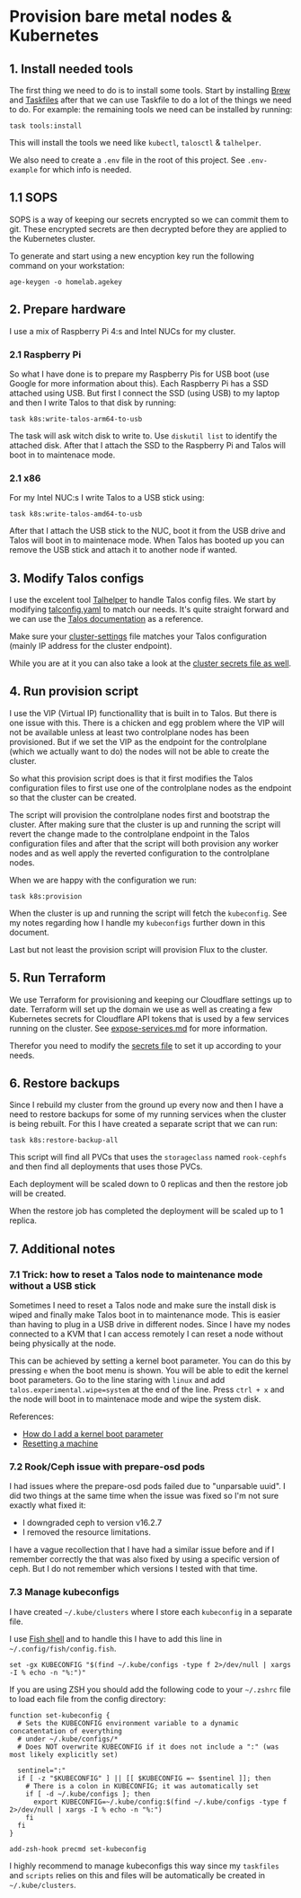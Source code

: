 # Provision bare metal nodes & Kubernetes

## 1. Install needed tools

The first thing we need to do is to install some tools. Start by installing [Brew](https://brew.sh/) and [Taskfiles](https://taskfile.dev) after that we can use Taskfile to do a lot of the things we need to do.
For example: the remaining tools we need can be installed by running:

```shell
task tools:install
```

This will install the tools we need like `kubectl`, `talosctl` & `talhelper`.

We also need to create a `.env` file in the root of this project. See `.env-example` for which info is needed.

## 1.1 SOPS

SOPS is a way of keeping our secrets encrypted so we can commit them to git. These encrypted secrets are then decrypted before they are applied to the Kubernetes cluster.

To generate and start using a new encyption key run the following command on your workstation:

```shell
age-keygen -o homelab.agekey
```

## 2. Prepare hardware

I use a mix of Raspberry Pi 4:s and Intel NUCs for my cluster.

### 2.1 Raspberry Pi

So what I have done is to prepare my Raspberry Pis for USB boot (use Google for more information about this). Each Raspberry Pi has a SSD attached using USB.
But first I connect the SSD (using USB) to my laptop and then I write Talos to that disk by running:

```shell
task k8s:write-talos-arm64-to-usb
```

The task will ask witch disk to write to. Use `diskutil list` to identify the attached disk. After that I attach the SSD to the Raspberry Pi and Talos will boot in to maintenace mode.

### 2.1 x86

For my Intel NUC:s I write Talos to a USB stick using:

```shell
task k8s:write-talos-amd64-to-usb
```

After that I attach the USB stick to the NUC, boot it from the USB drive and Talos will boot in to maintenace mode. When Talos has booted up you can remove the USB stick and attach it to another node if wanted.

## 3. Modify Talos configs

I use the excelent tool [Talhelper](https://github.com/budimanjojo/talhelper) to handle Talos config files. We start by modifying [talconfig.yaml](../../infrastructure/talos/clusterconfig/talosconfig) to match our needs.
It's quite straight forward and we can use the [Talos documentation](https://www.talos.dev/latest/reference/configuration/) as a reference.

Make sure your [cluster-settings](../../kubernetes/config/cluster-settings.yaml) file matches your Talos configuration (mainly IP address for the cluster endpoint).

While you are at it you can also take a look at the [cluster secrets file as well](../../kubernetes/config/sops.cluster-secrets.yaml).

## 4. Run provision script

I use the VIP (Virtual IP) functionallity that is built in to Talos. But there is one issue with this. There is a chicken and egg problem where the VIP will not be available unless at least two controlplane nodes has been provisioned.
But if we set the VIP as the endpoint for the controlplane (which we actually want to do) the nodes will not be able to create the cluster.

So what this provision script does is that it first modifies the Talos configuration files to first use one of the controlplane nodes as the endpoint so that the cluster can be created.

The script will provision the controlplane nodes first and bootstrap the cluster. After making sure that the cluster is up and running the script will revert the change made to the controlplane endpoint in the Talos configuration
files and after that the script will both provision any worker nodes and as well apply the reverted configuration to the controlplane nodes.

When we are happy with the configuration we run:

```shell
task k8s:provision
```

When the cluster is up and running the script will fetch the `kubeconfig`. See my notes regarding how I handle my `kubeconfigs` further down in this document.

Last but not least the provision script will provision Flux to the cluster.

## 5. Run Terraform

We use Terraform for provisioning and keeping our Cloudflare settings up to date. Terraform will set up the domain we use as well as creating a few Kubernetes secrets for Cloudflare API tokens that is used by a few services running on the cluster.
See [expose-services.md](expose-services.md) for more information.

Therefor you need to modify the [secrets file](../../infrastructure/terraform/cloudflare/sops.secrets.yaml) to set it up according to your needs.

## 6. Restore backups

Since I rebuild my cluster from the ground up every now and then I have a need to restore backups for some of my running services when the cluster is being rebuilt. For this I have created a separate script that we can run:

```shell
task k8s:restore-backup-all
```

This script will find all PVCs that uses the `storageclass` named `rook-cephfs` and then find all deployments that uses those PVCs.

Each deployment will be scaled down to 0 replicas and then the restore job will be created.

When the restore job has completed the deployment will be scaled up to 1 replica.

## 7. Additional notes

### 7.1 Trick: how to reset a Talos node to maintenance mode without a USB stick

Sometimes I need to reset a Talos node and make sure the install disk is wiped and finally make Talos boot in to maintenance mode. This is easier than having to plug in a USB drive in different nodes.
Since I have my nodes connected to a KVM that I can access remotely I can reset a node without being physically at the node.

This can be achieved by setting a kernel boot parameter. You can do this by pressing `e` when the boot menu is shown. You will be able to edit the kernel boot parameters.
Go to the line staring with `linux` and add `talos.experimental.wipe=system` at the end of the line.
Press `ctrl + x` and the node will boot in to maintenace mode and wipe the system disk.

References:

- [How do I add a kernel boot parameter](https://askubuntu.com/questions/19486/how-do-i-add-a-kernel-boot-parameter)
- [Resetting a machine](https://www.talos.dev/v1.1/talos-guides/resetting-a-machine/)

### 7.2 Rook/Ceph issue with prepare-osd pods

I had issues where the prepare-osd pods failed due to "unparsable uuid". I did two things at the same time when the issue was fixed so I'm not sure exactly what fixed it:

- I downgraded ceph to version v16.2.7
- I removed the resource limitations.

I have a vague recollection that I have had a similar issue before and if I remember correctly the that was also fixed by using a specific version of ceph. But I do not remember which versions I tested with that time.

### 7.3 Manage kubeconfigs

I have created `~/.kube/clusters` where I store each `kubeconfig` in a separate file.

I use [Fish shell](https://fishshell.com/) and to handle this I have to add this line in `~/.config/fish/config.fish`.

```shell
set -gx KUBECONFIG "$(find ~/.kube/configs -type f 2>/dev/null | xargs -I % echo -n "%:")"
```

If you are using ZSH you should add the following code to your `~/.zshrc` file to load each file from the config directory:

```shell
function set-kubeconfig {
  # Sets the KUBECONFIG environment variable to a dynamic concatentation of everything
  # under ~/.kube/configs/*
  # Does NOT overwrite KUBECONFIG if it does not include a ":" (was most likely explicitly set)

  sentinel=":"
  if [ -z "$KUBECONFIG" ] || [[ $KUBECONFIG =~ $sentinel ]]; then
    # There is a colon in KUBECONFIG; it was automatically set
    if [ -d ~/.kube/configs ]; then
      export KUBECONFIG=~/.kube/config:$(find ~/.kube/configs -type f 2>/dev/null | xargs -I % echo -n "%:")
    fi
  fi
}

add-zsh-hook precmd set-kubeconfig
```

I highly recommend to manage kubeconfigs this way since my `taskfiles` and `scripts` relies on this and files will be automatically be created in `~/.kube/clusters`.

